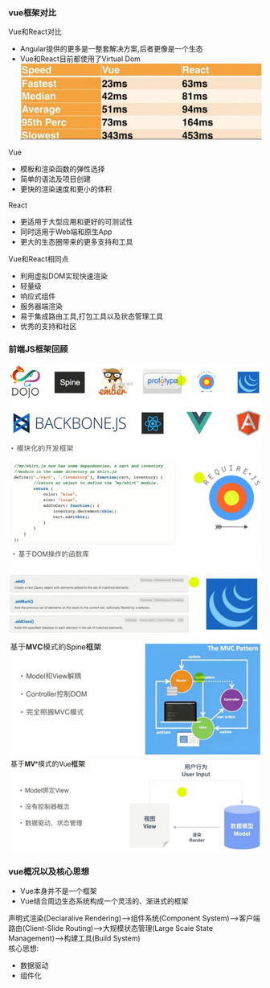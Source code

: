 ### vue框架对比
Vue和React对比<br>
- Angular提供的更多是一整套解决方案,后者更像是一个生态
- Vue和React目前都使用了Virtual Dom
![image](https://github.com/15529343201/Vue2.0-Node.JS-MongoDB/blob/chapter1/image/1.PNG)

Vue<br>
- 模板和渲染函数的弹性选择
- 简单的语法及项目创建
- 更快的渲染速度和更小的体积

React<br>
- 更适用于大型应用和更好的可测试性
- 同时适用于Web端和原生App
- 更大的生态圈带来的更多支持和工具

Vue和React相同点<br>
- 利用虚拟DOM实现快速渲染
- 轻量级
- 响应式组件
- 服务器端渲染
- 易于集成路由工具,打包工具以及状态管理工具
- 优秀的支持和社区

### 前端JS框架回顾
![image](https://github.com/15529343201/Vue2.0-Node.JS-MongoDB/blob/chapter1/image/2.PNG)
![image](https://github.com/15529343201/Vue2.0-Node.JS-MongoDB/blob/chapter1/image/3.PNG)
![image](https://github.com/15529343201/Vue2.0-Node.JS-MongoDB/blob/chapter1/image/4.PNG)
![image](https://github.com/15529343201/Vue2.0-Node.JS-MongoDB/blob/chapter1/image/5.PNG)
![image](https://github.com/15529343201/Vue2.0-Node.JS-MongoDB/blob/chapter1/image/6.PNG)

### vue概况以及核心思想
- Vue本身并不是一个框架
- Vue结合周边生态系统构成一个灵活的、渐进式的框架

声明式渲染(Declaralive Rendering)-->组件系统(Component System)-->客户端路由(Client-Slide Routing)-->大规模状态管理(Large Scaie State Management)-->构建工具(Build System)<br>
核心思想:<br>
- 数据驱动
- 组件化
